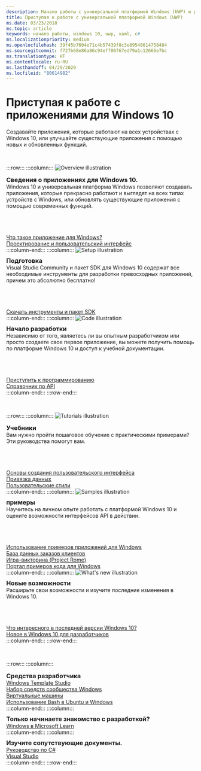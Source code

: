 ```yaml
---
description: Начало работы с универсальной платформой Windows (UWP) и разработка приложений для Windows 10.
title: Приступая к работе с универсальной платформой Windows (UWP)
ms.date: 03/23/2018
ms.topic: article
keywords: начало работы, windows 10, uwp, xaml, c#
ms.localizationpriority: medium
ms.openlocfilehash: 39f45b7604e71c4b57439f8c3e89548614758484
ms.sourcegitcommit: f727b68e86a86c94eff00f67ed79a1c12666e7bc
ms.translationtype: HT
ms.contentlocale: ru-RU
ms.lasthandoff: 04/29/2020
ms.locfileid: "80614982"
---
```

# <a name="get-started-with-windows-10-apps"></a>Приступая к работе с приложениями для Windows 10

Создавайте приложения, которые работают на всех устройствах с Windows 10, или улучшайте существующие приложения с помощью новых и обновленных функций.

<br/>

:::row:::
    :::column:::
        <img src="https://docs.microsoft.com/media/illustrations/biztalk-developer-documentation-1.svg" alt="Overview illustration" />
        <h3 style="margin-top: 10px; margin-bottom: 0px">Сведения о приложениях для Windows 10.</h3>
        <p style="margin-top: 0px; margin-bottom: 50px">Windows 10 и универсальная платформа Windows позволяют создавать приложения, которые прекрасно работают и выглядят на всех типах устройств с Windows, или обновлять существующие приложения с помощью современных функций.</p>
        <br>
        <a href="//docs.microsoft.com/windows/uwp/get-started/universal-application-platform-guide">Что такое приложение для Windows?</a><br/>
        <a href="//developer.microsoft.com/windows/apps/design">Проектирование и пользовательский интерфейс</a><br/>
    :::column-end:::
    :::column:::
        <img src="https://docs.microsoft.com/media/illustrations/biztalk-host-integration-install-configure.svg" alt="Setup illustration" />
        <h3 style="margin-top: 10px; margin-bottom: 0px">Подготовка</h3>
        <p style="margin-top: 0px; margin-bottom: 50px">Visual Studio Community и пакет SDK для Windows 10 содержат все необходимые инструменты для разработки превосходных приложений, причем это абсолютно бесплатно!</p>
        <br>
        <a href="//docs.microsoft.com/windows/uwp/get-started/get-set-up">Скачать инструменты и пакет SDK</a><br/>
    :::column-end:::
    :::column:::
        <img src="https://docs.microsoft.com/media/illustrations/team-services-dev-ops-test.svg" alt="Code illustration" />
        <h3 style="margin-top: 10px; margin-bottom: 0px">Начало разработки</h3>
        <p style="margin-top: 0px; margin-bottom: 50px">Независимо от того, являетесь ли вы опытным разработчиком или просто создаете свое первое приложение, вы можете получить помощь по платформе Windows 10 и доступ к учебной документации.</p>
        <br>
        <a href="//docs.microsoft.com/windows/uwp/get-started/create-uwp-apps">Приступить к программированию</a><br/>
        <a href="//docs.microsoft.com/uwp/">Справочник по API</a><br/>
    :::column-end:::
:::row-end:::

<br/>

:::row:::
    :::column:::
        <img src="https://docs.microsoft.com/media/illustrations/biztalk-get-started-get-started.svg" alt="Tutorials illustration" />
        <h3 style="margin-top: 10px; margin-bottom: 0px">Учебники</h3>
        <p style="margin-top: 0px; margin-bottom: 50px">Вам нужно пройти пошаговое обучение с практическими примерами? Эти руководства помогут вам.</p>
        <br>
        <a href="//docs.microsoft.com/windows/uwp/design/basics/xaml-basics-ui">Основы создания пользовательского интерфейса</a><br/>
        <a href="//docs.microsoft.com/windows/uwp/data-binding/xaml-basics-data-binding">Привязка данных</a><br/>
        <a href="//docs.microsoft.com/windows/uwp/design/basics/xaml-basics-style">Пользовательские стили</a><br/>
    :::column-end:::
    :::column:::
        <img src="https://docs.microsoft.com/media/illustrations/biztalk-get-started-scenarios.svg" alt="Samples illustration" />
        <h3 style="margin-top: 10px; margin-bottom: 0px">примеры</h3>
        <p style="margin-top: 0px; margin-bottom: 50px">Научитесь на личном опыте работать с платформой Windows 10 и оцените возможности интерфейсов API в действии.</p>
        <br>
        <a href="//docs.microsoft.com/windows/uwp/get-started/get-uwp-app-samples">Использование примеров приложений для Windows</a><br/>
        <a href="//github.com/Microsoft/Windows-appsample-customers-orders-database">База данных заказов клиентов</a><br/>
        <a href="//github.com/Microsoft/Windows-appsample-remote-system-sessions">Игра-викторина (Project Rome)</a><br/>
        <a href="//developer.microsoft.com/windows/samples">Портал примеров кода для Windows</a><br/>
    :::column-end:::
    :::column:::
        <img src="https://docs.microsoft.com/media/illustrations/ms365enterprise-partner-news-2.svg" alt="What's new illustration" />
        <h3 style="margin-top: 10px; margin-bottom: 0px">Новые возможности</h3>
        <p style="margin-top: 0px; margin-bottom: 50px">Расширьте свои возможности и изучите последние изменения в Windows 10.</p>
        <br>
        <a href="//developer.microsoft.com/windows/windows-10-for-developers">Что интересного в последней версии Windows 10?</a><br/>
        <a href="//docs.microsoft.com/windows/uwp/whats-new/windows-10-version-latest">Новое в Windows 10 для разработчиков</a><br/>
    :::column-end:::
:::row-end:::

<br/>

:::row:::
    :::column:::
        <h3 style="margin-top: 10px; margin-bottom: 0px">Средства разработчика</h3>
        <a href="https://github.com/Microsoft/WindowsTemplateStudio/">Windows Template Studio</a><br/>
        <a href="//docs.microsoft.com/windows/uwpcommunitytoolkit/">Набор средств сообщества Windows</a><br/>
        <a href="//developer.microsoft.com/windows/downloads/virtual-machines">Виртуальные машины</a><br/>
        <a href="//docs.microsoft.com/windows/wsl/about">Использование Bash в Ubuntu и Windows</a><br/>
    :::column-end:::
    :::column:::
        <h3 style="margin-top: 10px; margin-bottom: 0px">Только начинаете знакомство с разработкой?</h3>
        <a href="//docs.microsoft.com/learn/browse/?products=windows&resource_type=module">Windows в Microsoft Learn</a><br/>
    :::column-end:::
    :::column:::
        <h3 style="margin-top: 10px; margin-bottom: 0px">Изучите сопутствующие документы.</h3>
        <a href="//docs.microsoft.com/dotnet/csharp/">Руководство по C#</a><br/>
        <a href="//docs.microsoft.com/visualstudio/ide/">Visual Studio</a><br/>
    :::column-end:::
:::row-end:::
